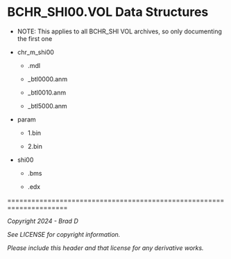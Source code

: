 # BCHR_SHI00.VOL Data Structures

* NOTE: This applies to all BCHR_SHI VOL archives, so only documenting the first one

* chr_m_shi00

	* .mdl

	* _btl0000.anm

	* _btl0010.anm

	* _btl5000.anm

* param

	* 1.bin

	* 2.bin

* shi00

	* .bms

	* .edx

=====================================================================

*Copyright 2024 - Brad D*

*See LICENSE for copyright information.*

*Please include this header and that license for any derivative works.*
